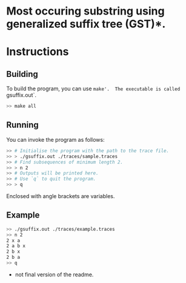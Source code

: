 # Most occuring substring using  generalized suffix tree (GST)*.


# Instructions

## Building

To build the program, you can use `make'. 
The executable is called `gsuffix.out`.
```Bash
>> make all
```

## Running

You can invoke the program as follows:
```Bash
>> # Initialise the program with the path to the trace file.
>> > ./gsuffix.out ./traces/sample.traces
>> # Find subsequences of minimum length 2.
>> > n 2
>> # Outputs will be printed here.
>> # Use `q` to quit the program.
>> > q
```
Enclosed with angle brackets are variables.

## Example

```Bash
>> ./gsuffix.out ./traces/example.traces
>> n 2
2 x a 
2 a b x 
2 b x 
2 b a
>> q
```

* not final version of the readme.